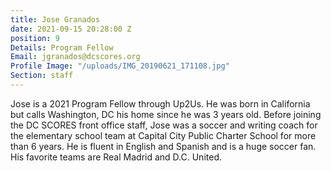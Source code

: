 ```yaml
---
title: Jose Granados
date: 2021-09-15 20:28:00 Z
position: 9
Details: Program Fellow
Email: jgranados@dcscores.org
Profile Image: "/uploads/IMG_20190621_171108.jpg"
Section: staff
---
```


Jose is a 2021 Program Fellow through Up2Us. He was born in California but calls Washington, DC his home since he was 3 years old. Before joining the DC SCORES front office staff, Jose was a soccer and writing coach for the elementary school team at Capital City Public Charter School for more than 6 years. He is fluent in English and Spanish and is a huge soccer fan. His favorite teams are Real Madrid and D.C. United.